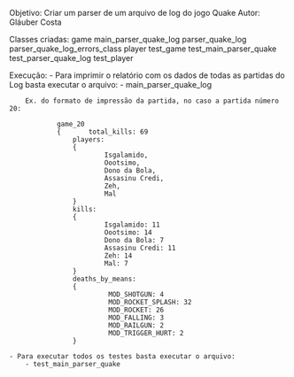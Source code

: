 
Objetivo: Criar um parser de um arquivo de log do jogo Quake
Autor: Gláuber Costa

Classes criadas:
	game
	main_parser_quake_log
	parser_quake_log
	parser_quake_log_errors_class
	player
	test_game
	test_main_parser_quake
	test_parser_quake_log
	test_player

Execução:
	- Para imprimir o relatório com os dados de todas as partidas do Log basta executar o arquivo:
		- main_parser_quake_log

		Ex. do formato de impressão da partida, no caso a partida número 20:

				game_20
				{       total_kills: 69
				    players:
				    {
				            Isgalamido,
				            Oootsimo,
				            Dono da Bola,
				            Assasinu Credi,
				            Zeh,
				            Mal
				    }
				    kills:
				    {
				            Isgalamido: 11
				            Oootsimo: 14
				            Dono da Bola: 7
				            Assasinu Credi: 11
				            Zeh: 14
				            Mal: 7
				    }
				    deaths_by_means:
				    {
				             MOD_SHOTGUN: 4
				             MOD_ROCKET_SPLASH: 32
				             MOD_ROCKET: 26
				             MOD_FALLING: 3
				             MOD_RAILGUN: 2
				             MOD_TRIGGER_HURT: 2
				    }

	- Para executar todos os testes basta executar o arquivo:
		- test_main_parser_quake 



